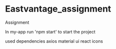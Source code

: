 # Eastvantage_assignment
Assignment

In my-app run 'npm start' to start the project

used dependencies
axios
material ui
react icons
